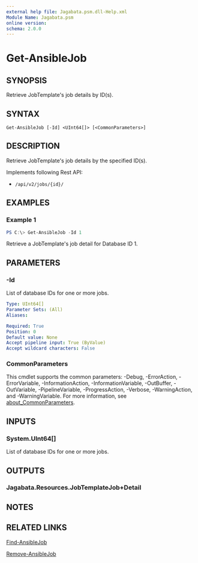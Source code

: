 ```yaml
---
external help file: Jagabata.psm.dll-Help.xml
Module Name: Jagabata.psm
online version:
schema: 2.0.0
---
```


# Get-AnsibleJob

## SYNOPSIS
Retrieve JobTemplate's job details by ID(s).

## SYNTAX

```
Get-AnsibleJob [-Id] <UInt64[]> [<CommonParameters>]
```

## DESCRIPTION
Retrieve JobTemplate's job details by the specified ID(s).

Implements following Rest API:  
- `/api/v2/jobs/{id}/`  

## EXAMPLES

### Example 1
```powershell
PS C:\> Get-AnsibleJob -Id 1
```

Retrieve a JobTemplate's job detail for Database ID 1.

## PARAMETERS

### -Id
List of database IDs for one or more jobs.

```yaml
Type: UInt64[]
Parameter Sets: (All)
Aliases:

Required: True
Position: 0
Default value: None
Accept pipeline input: True (ByValue)
Accept wildcard characters: False
```

### CommonParameters
This cmdlet supports the common parameters: -Debug, -ErrorAction, -ErrorVariable, -InformationAction, -InformationVariable, -OutBuffer, -OutVariable, -PipelineVariable, -ProgressAction, -Verbose, -WarningAction, and -WarningVariable. For more information, see [about_CommonParameters](http://go.microsoft.com/fwlink/?LinkID=113216).

## INPUTS

### System.UInt64[]
List of database IDs for one or more jobs.

## OUTPUTS

### Jagabata.Resources.JobTemplateJob+Detail
## NOTES

## RELATED LINKS

[Find-AnsibleJob](Find-AnsibleJob.md)

[Remove-AnsibleJob](Remove-AnsibleJob.md)
